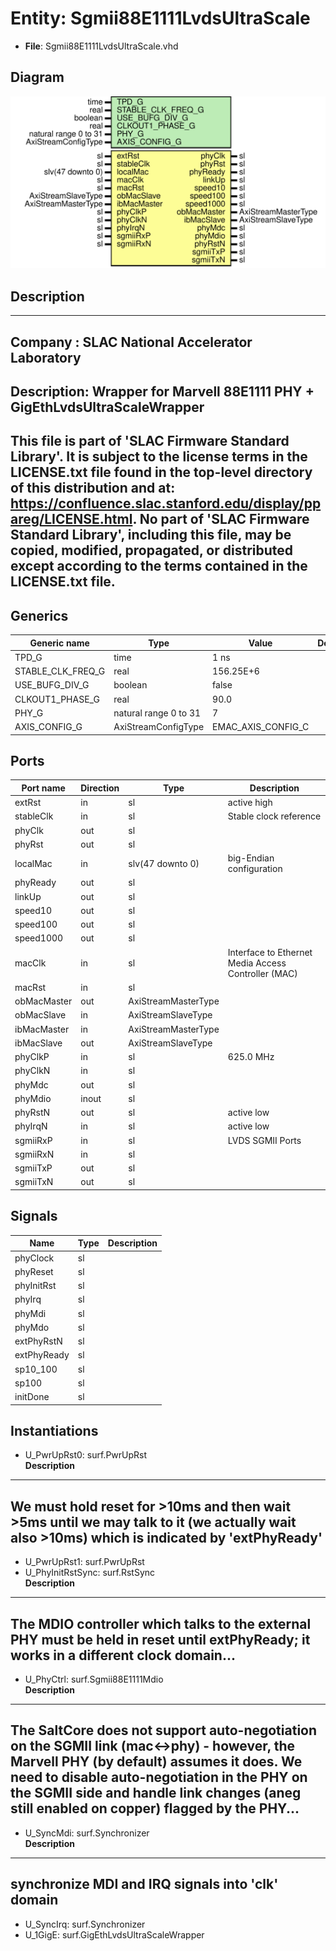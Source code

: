 # Entity: Sgmii88E1111LvdsUltraScale

- **File**: Sgmii88E1111LvdsUltraScale.vhd
## Diagram

![Diagram](Sgmii88E1111LvdsUltraScale.svg "Diagram")
## Description

-----------------------------------------------------------------------------
 Company    : SLAC National Accelerator Laboratory
-----------------------------------------------------------------------------
 Description: Wrapper for Marvell 88E1111 PHY + GigEthLvdsUltraScaleWrapper
-----------------------------------------------------------------------------
 This file is part of 'SLAC Firmware Standard Library'.
 It is subject to the license terms in the LICENSE.txt file found in the
 top-level directory of this distribution and at:
    https://confluence.slac.stanford.edu/display/ppareg/LICENSE.html.
 No part of 'SLAC Firmware Standard Library', including this file,
 may be copied, modified, propagated, or distributed except according to
 the terms contained in the LICENSE.txt file.
-----------------------------------------------------------------------------
## Generics

| Generic name      | Type                  | Value              | Description |
| ----------------- | --------------------- | ------------------ | ----------- |
| TPD_G             | time                  | 1 ns               |             |
| STABLE_CLK_FREQ_G | real                  | 156.25E+6          |             |
| USE_BUFG_DIV_G    | boolean               | false              |             |
| CLKOUT1_PHASE_G   | real                  | 90.0               |             |
| PHY_G             | natural range 0 to 31 | 7                  |             |
| AXIS_CONFIG_G     | AxiStreamConfigType   | EMAC_AXIS_CONFIG_C |             |
## Ports

| Port name   | Direction | Type                | Description                                         |
| ----------- | --------- | ------------------- | --------------------------------------------------- |
| extRst      | in        | sl                  |  active high                                        |
| stableClk   | in        | sl                  |  Stable clock reference                             |
| phyClk      | out       | sl                  |                                                     |
| phyRst      | out       | sl                  |                                                     |
| localMac    | in        | slv(47 downto 0)    |   big-Endian configuration                          |
| phyReady    | out       | sl                  |                                                     |
| linkUp      | out       | sl                  |                                                     |
| speed10     | out       | sl                  |                                                     |
| speed100    | out       | sl                  |                                                     |
| speed1000   | out       | sl                  |                                                     |
| macClk      | in        | sl                  | Interface to Ethernet Media Access Controller (MAC) |
| macRst      | in        | sl                  |                                                     |
| obMacMaster | out       | AxiStreamMasterType |                                                     |
| obMacSlave  | in        | AxiStreamSlaveType  |                                                     |
| ibMacMaster | in        | AxiStreamMasterType |                                                     |
| ibMacSlave  | out       | AxiStreamSlaveType  |                                                     |
| phyClkP     | in        | sl                  |  625.0 MHz                                          |
| phyClkN     | in        | sl                  |                                                     |
| phyMdc      | out       | sl                  |                                                     |
| phyMdio     | inout     | sl                  |                                                     |
| phyRstN     | out       | sl                  |  active low                                         |
| phyIrqN     | in        | sl                  |  active low                                         |
| sgmiiRxP    | in        | sl                  | LVDS SGMII Ports                                    |
| sgmiiRxN    | in        | sl                  |                                                     |
| sgmiiTxP    | out       | sl                  |                                                     |
| sgmiiTxN    | out       | sl                  |                                                     |
## Signals

| Name        | Type | Description |
| ----------- | ---- | ----------- |
| phyClock    | sl   |             |
| phyReset    | sl   |             |
| phyInitRst  | sl   |             |
| phyIrq      | sl   |             |
| phyMdi      | sl   |             |
| phyMdo      | sl   |             |
| extPhyRstN  | sl   |             |
| extPhyReady | sl   |             |
| sp10_100    | sl   |             |
| sp100       | sl   |             |
| initDone    | sl   |             |
## Instantiations

- U_PwrUpRst0: surf.PwrUpRst
</br>**Description**
------------------------------------------------------------------------
 We must hold reset for >10ms and then wait >5ms until we may talk
 to it (we actually wait also >10ms) which is indicated by 'extPhyReady'
------------------------------------------------------------------------

- U_PwrUpRst1: surf.PwrUpRst
- U_PhyInitRstSync: surf.RstSync
</br>**Description**
--------------------------------------------------------------------
 The MDIO controller which talks to the external PHY must be held
 in reset until extPhyReady; it works in a different clock domain...
--------------------------------------------------------------------

- U_PhyCtrl: surf.Sgmii88E1111Mdio
</br>**Description**
---------------------------------------------------------------------
 The SaltCore does not support auto-negotiation on the SGMII link
 (mac<->phy) - however, the Marvell PHY (by default) assumes it does.
 We need to disable auto-negotiation in the PHY on the SGMII side
 and handle link changes (aneg still enabled on copper) flagged
 by the PHY...
---------------------------------------------------------------------

- U_SyncMdi: surf.Synchronizer
</br>**Description**
--------------------------------------------------
 synchronize MDI and IRQ signals into 'clk' domain
--------------------------------------------------

- U_SyncIrq: surf.Synchronizer
- U_1GigE: surf.GigEthLvdsUltraScaleWrapper
